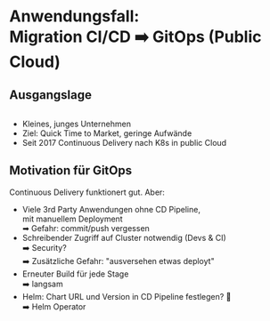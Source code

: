 # Anwendungsfall:<br/>Migration CI/CD ➡️ GitOps (Public Cloud)



## Ausgangslage

<img data-src="images/mycloudogu_logo.svg" width="25%" class="floatRight"/>

* Kleines, junges Unternehmen
* Ziel: Quick Time to Market, geringe Aufwände
* Seit 2017 Continuous Delivery nach K8s in public Cloud



## Motivation für GitOps

Continuous Delivery funktionert gut. Aber:

* Viele 3rd Party Anwendungen ohne CD Pipeline,  
  mit manuellem Deployment  
  ➡ ️Gefahr:️ commit/push vergessen
* Schreibender Zugriff auf Cluster notwendig (Devs & CI)  
  ➡️ Security?  
  ➡️ Zusätzliche Gefahr: "ausversehen etwas deployt"
* Erneuter Build für jede Stage  
  ➡️ langsam
* Helm: Chart URL und Version in CD Pipeline festlegen? 🤔  
  ➡️ Helm Operator